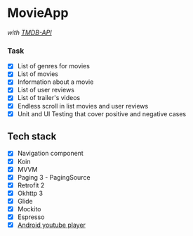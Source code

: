 # MovieApp

_with [TMDB-API](https://api.themoviedb.org)_
### Task
- [X] List of genres for movies
- [X] List of movies
- [X] Information about a movie
- [X] List of user reviews
- [X] List of trailer's videos
- [x] Endless scroll in list movies and user reviews
- [X] Unit and UI Testing that cover positive and negative cases

## Tech stack
- [x] Navigation component
- [x] Koin
- [x] MVVM
- [x] Paging 3 - PagingSource
- [x] Retrofit 2
- [x] Okhttp 3
- [x] Glide
- [x] Mockito
- [x] Espresso
- [x] [Android youtube player](https://github.com/PierfrancescoSoffritti/android-youtube-player)